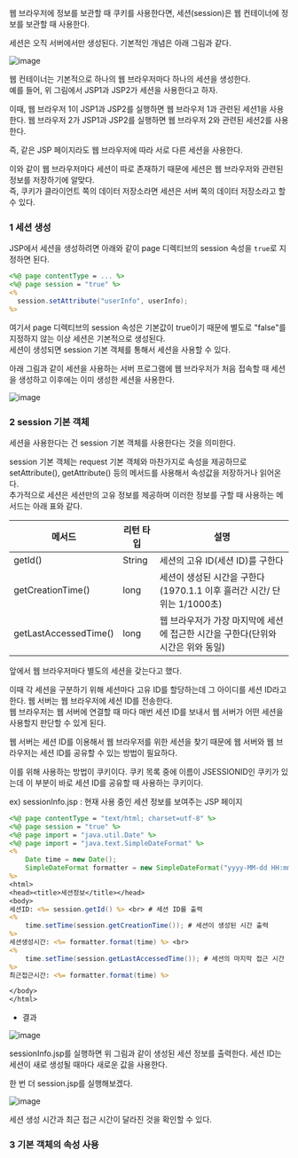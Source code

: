 웹 브라우저에 정보를 보관할 때 쿠키를 사용한다면, 세션(session)은 웹 컨테이너에 정보를 보관할 때 사용한다.

세션은 오직 서버에서만 생성된다. 기본적인 개념은 아래 그림과 같다.

![image](https://user-images.githubusercontent.com/64796257/149153437-17d20aee-ddf6-48c5-ad08-b2efa0ad2b32.png)

웹 컨테이너는 기본적으로 하나의 웹 브라우저마다 하나의 세션을 생성한다.  
예를 들어, 위 그림에서 JSP1과 JSP2가 세션을 사용한다고 하자.  

이때, 웹 브라우저 1이 JSP1과 JSP2를 실행하면 웹 브라우저 1과 관련된 세션1을 사용한다. 웹 브라우저 2가 JSP1과 JSP2를 실행하면 웹 브라우저 2와 관련된 세션2를 사용한다. 

즉, 같은 JSP 페이지라도 웹 브라우저에 따라 서로 다른 세션을 사용한다.

이와 같이 웹 브라우저마다 세션이 따로 존재하기 때문에 세션은 웹 브라우저와 관련된 정보를 저장하기에 알맞다.  
즉, 쿠키가 클라이언트 쪽의 데이터 저장소라면 세션은 서버 쪽의 데이터 저장소라고 할 수 있다.

### 1 세션 생성

JSP에서 세션을 생성하려면 아래와 같이 page 디렉티브의 session 속성을 `true`로 지정하면 된다.
``` jsp
<%@ page contentType = ... %>
<%@ page session = "true" %>
<% 
  session.setAttribute("userInfo", userInfo);
%>
```

여기서 page 디렉티브의 session 속성은 기본값이 true이기 때문에 별도로 "false"를 지정하지 않는 이상 세션은 기본적으로 생성된다.  
세션이 생성되면 session 기본 객체를 통해서 세션을 사용할 수 있다.

아래 그림과 같이 세션을 사용하는 서버 프로그램에 웹 브라우저가 처음 접속할 때 세션을 생성하고 이후에는 이미 생성한 세션을 사용한다.

![image](https://user-images.githubusercontent.com/64796257/149154602-4b85482c-b478-449a-81f7-6d880869e4ce.png)

### 2 session 기본 객체 

세션을 사용한다는 건 session 기본 객체를 사용한다는 것을 의미한다.  

session 기본 객체는 request 기본 객체와 마찬가지로 속성을 제공하므로 setAttribute(), getAttribute() 등의 메서드를 사용해서 속성값을 저장하거나 읽어온다.  
추가적으로 세션은 세션만의 고유 정보를 제공하며 이러한 정보를 구할 때 사용하는 메서드는 아래 표와 같다.

| 메서드 | 리턴 타입 | 설명 | 
| --- | --- | --- | 
| getId() | String | 세션의 고유 ID(세션 ID)를 구한다 | 
| getCreationTime() | long | 세션이 생성된 시간을 구한다(1970.1.1 이후 흘러간 시간/ 단위는 1/1000초) | 
| getLastAccessedTime() | long | 웹 브라우저가 가장 마지막에 세션에 접근한 시간을 구한다(단위와 시간은 위와 동일) | 

앞에서 웹 브라우저마다 별도의 세션을 갖는다고 했다.

이때 각 세션을 구분하기 위해 세션마다 고유 ID를 할당하는데 그 아이디를 세션 ID라고 한다. 웹 서버는 웹 브라우저에 세션 ID를 전송한다.  
웹 브라우저는 웹 서버에 연결할 때 마다 매번 세션 ID를 보내서 웹 서버가 어떤 세션을 사용할지 판단할 수 있게 된다.

웹 서버는 세션 ID를 이용해서 웹 브라우저를 위한 세션을 찾기 때문에 웹 서버와 웹 브라우저는 세션 ID를 공유할 수 있는 방법이 필요하다.

이를 위해 사용하는 방법이 쿠키이다. 쿠키 목록 중에 이름이 JSESSIONID인 쿠키가 있는데 이 부분이 바로 세션 ID를 공유할 때 사용하는 쿠키이다.

ex) sessionInfo.jsp : 현재 사용 중인 세션 정보를 보여주는 JSP 페이지

``` jsp 
<%@ page contentType = "text/html; charset=utf-8" %>
<%@ page session = "true" %>
<%@ page import = "java.util.Date" %>
<%@ page import = "java.text.SimpleDateFormat" %>
<%
	Date time = new Date();
	SimpleDateFormat formatter = new SimpleDateFormat("yyyy-MM-dd HH:mm:ss");
%>
<html>
<head><title>세션정보</title></head>
<body>
세션ID: <%= session.getId() %> <br> # 세션 ID를 출력
<%
	time.setTime(session.getCreationTime()); # 세션이 생성된 시간 출력
%>
세션생성시간: <%= formatter.format(time) %> <br>
<%
	time.setTime(session.getLastAccessedTime()); # 세션의 마지막 접근 시간 출력
%>
최근접근시간: <%= formatter.format(time) %>

</body>
</html>
```

- 결과 

![image](https://user-images.githubusercontent.com/64796257/149156381-26107888-f6e6-440b-8d39-3d474c086c47.png)

sessionInfo.jsp를 실행하면 위 그림과 같이 생성된 세션 정보를 출력한다. 세션 ID는 세션이 새로 생성될 때마다 새로운 값을 사용한다.

한 번 더 session.jsp를 실행해보겠다.

![image](https://user-images.githubusercontent.com/64796257/149156811-f766ddb3-0cef-4f7c-9252-764aafed83c9.png)

세션 생성 시간과 최근 접근 시간이 달라진 것을 확인할 수 있다.

### 3 기본 객체의 속성 사용 


























